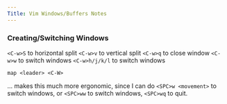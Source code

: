 ```yaml
---
Title: Vim Windows/Buffers Notes
---
```


### Creating/Switching Windows

`<C-w>S` to horizontal split
`<C-w>v` to vertical split
`<C-w>q` to close window
`<C-w>w` to switch windows
`<C-w>h/j/k/l` to switch windows

```
map <leader> <C-W>
```

... makes this much more ergonomic, since I can do `<SPC>w <movement>` to switch windows, or `<SPC>ww` to switch windows, `<SPC>wq` to quit.
